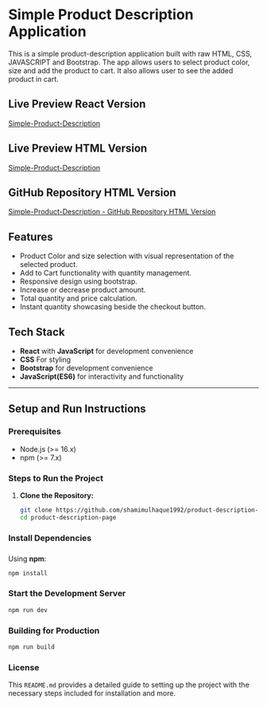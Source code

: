 # Simple Product Description Application

This is a simple product-description application built with raw HTML, CSS, JAVASCRIPT and Bootstrap. The app allows users to select product color, size and add the product to cart. It also allows user to see the added product in cart.

## Live Preview React Version

[Simple-Product-Description](https://heroic-basbousa-657a91.netlify.app/)

## Live Preview HTML Version

[Simple-Product-Description](https://zippy-lebkuchen-df0fb2.netlify.app/)

## GitHub Repository HTML Version

[Simple-Product-Description - GitHub Repository HTML Version](https://github.com/shamimulhaque1992/product-description-page/tree/main)

## Features

- Product Color and size selection with visual representation of the selected product.
- Add to Cart functionality with quantity management.
- Responsive design using bootstrap.
- Increase or decrease product amount.
- Total quantity and price calculation.
- Instant quantity showcasing beside the checkout button.

## Tech Stack

- **React** with **JavaScript** for development convenience
- **CSS** For styling
- **Bootstrap** for development convenience
- **JavaScript(ES6)** for interactivity and functionality

---

## Setup and Run Instructions

### Prerequisites

- Node.js (>= 16.x)
- npm (>= 7.x)

### Steps to Run the Project

1. **Clone the Repository:**
   ```bash
   git clone https://github.com/shamimulhaque1992/product-description-page.git
   cd product-description-page
   ```

### Install Dependencies

###

Using **npm**:

```bash
npm install

```

### Start the Development Server

```bash
npm run dev

```

### Building for Production

```bash
npm run build

```

### License

This `README.md` provides a detailed guide to setting up the project with the necessary steps included for installation and more.
